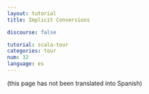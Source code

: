 ```yaml
---
layout: tutorial
title: Implicit Conversions

discourse: false

tutorial: scala-tour
categories: tour
num: 32
language: es
---
```


(this page has not been translated into Spanish)
